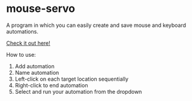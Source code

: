 # mouse-servo
A program in which you can easily create and save mouse and keyboard automations.

[Check it out here!](https://drive.google.com/file/d/1o-PuW6IGFPQaek9wN-BDg45k6X6pAOLb/view?usp=sharing)

How to use:
1. Add automation
2. Name automation
3. Left-click on each target location sequentially
4. Right-click to end automation
5. Select and run your automation from the dropdown
